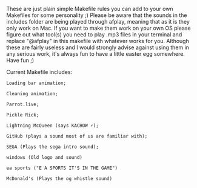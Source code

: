 These are just plain simple Makefile rules you can add to your own Makefiles for some personality ;)
Please be aware that the sounds in the includes folder are being played through afplay, meaning that as it is they only work on Mac. If you want to make them work on your own OS please figure out what tool(s) you need to play .mp3 files in your terminal and replace "@afplay" in this makefile with whatever works for you.
Although these are fairly useless and I would strongly advise against using them in any serious work, it's always fun to have a little easter egg somewhere.
Have fun ;)

Current Makefile includes:

	Loading bar animation;

	Cleaning animation;

	Parrot.live;

	Pickle Rick;

	Lightning McQueen (says KACHOW ⚡️);

	GitHub (plays a sound most of us are familiar with);

	SEGA (Plays the sega intro sound);

	windows (Old logo and sound)

	ea sports ("E A SPORTS IT'S IN THE GAME")

	McDonald's (Plays the og whistle sound)
